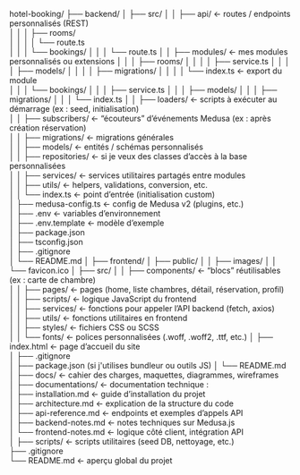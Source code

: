 hotel-booking/
├── backend/
│   ├── src/
│   │   ├── api/                     ← routes / endpoints personnalisés (REST)  
│   │   │   ├── rooms/              
│   │   │   │   └── route.ts         
│   │   │   └── bookings/
│   │   │       └── route.ts
│   │   ├── modules/                 ← mes modules personnalisés ou extensions
│   │   │   ├── rooms/
│   │   │   │   ├── service.ts
│   │   │   │   ├── models/
│   │   │   │   ├── migrations/
│   │   │   │   └── index.ts         ← export du module  
│   │   │   └── bookings/
│   │   │       ├── service.ts
│   │   │       ├── models/
│   │   │       ├── migrations/
│   │   │       └── index.ts
│   │   ├── loaders/                 ← scripts à exécuter au démarrage (ex : seed, initialisation)  
│   │   ├── subscribers/             ← “écouteurs” d’événements Medusa (ex : après création réservation)  
│   │   ├── migrations/              ← migrations générales  
│   │   ├── models/                  ← entités / schémas personnalisés  
│   │   ├── repositories/            ← si je veux des classes d’accès à la base personnalisées  
│   │   ├── services/                ← services utilitaires partagés entre modules  
│   │   ├── utils/                   ← helpers, validations, conversion, etc.  
│   │   └── index.ts                 ← point d’entrée (initialisation custom)  
│   ├── medusa-config.ts             ← config de Medusa v2 (plugins, etc.)  
│   ├── .env                         ← variables d’environnement  
│   ├── .env.template                ← modèle d’exemple  
│   ├── package.json  
│   ├── tsconfig.json  
│   ├── .gitignore  
│   └── README.md
│
├── frontend/
│   ├── public/
│   │   ├── images/
│   │   └── favicon.ico
│   ├── src/
│   │   ├── components/               ← “blocs” réutilisables (ex : carte de chambre)  
│   │   ├── pages/                    ← pages (home, liste chambres, détail, réservation, profil)  
│   │   ├── scripts/                  ← logique JavaScript du frontend  
│   │   ├── services/                 ← fonctions pour appeler l’API backend (fetch, axios)  
│   │   ├── utils/                    ← fonctions utilitaires en frontend  
│   │   ├── styles/                   ← fichiers CSS ou SCSS  
│   │   └── fonts/                    ← polices personnalisées (.woff, .woff2, .ttf, etc.)
│   ├── index.html                    ← page d’accueil du site  
│   ├── .gitignore  
│   ├── package.json (si j'utilises bundleur ou outils JS)
│   └── README.md
│
├── docs/                             ← cahier des charges, maquettes, diagrammes, wireframes  
│
├── documentations/                   ← documentation technique :  
│   ├── installation.md               ← guide d’installation du projet  
│   ├── architecture.md               ← explication de la structure du code  
│   ├── api-reference.md              ← endpoints et exemples d’appels API  
│   ├── backend-notes.md              ← notes techniques sur Medusa.js  
│   └── frontend-notes.md             ← logique côté client, intégration API  
│
├── scripts/                          ← scripts utilitaires (seed DB, nettoyage, etc.)  
├── .gitignore  
└── README.md                         ← aperçu global du projet  
